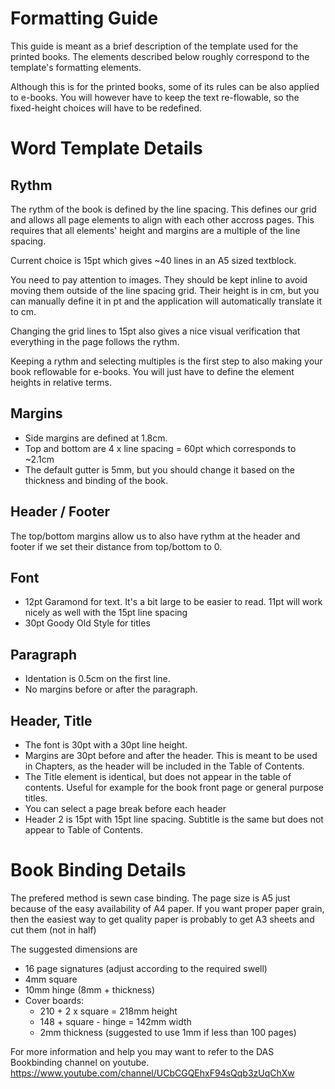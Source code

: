 # Formatting Guide

This guide is meant as a brief description of the template used for the printed books. The elements described below roughly correspond to the template's formatting elements. 

Although this is for the printed books, some of its rules can be also applied to e-books. You will however have to keep the text re-flowable, so the fixed-height choices will have to be redefined.

# Word Template Details

## Rythm

The rythm of the book is defined by the line spacing. This defines our grid and allows all page elements to align with each other accross pages. This requires that all elements' height and margins are a multiple of the line spacing. 

Current choice is 15pt which gives ~40 lines in an A5 sized textblock. 

You need to pay attention to images. They should be kept inline to avoid moving them outside of the line spacing grid. Their height is in cm, but you can manually define it in pt and the application will automatically  translate it to cm.

Changing the grid lines to 15pt also gives a nice visual verification that everything in the page follows the rythm.

Keeping a rythm and selecting multiples is the first step to also making your book reflowable for e-books. You will just have to define the element heights in relative terms.

## Margins
- Side margins are defined at 1.8cm. 
- Top and bottom are 4 x line spacing = 60pt which corresponds to ~2.1cm
- The default gutter is 5mm, but you should change it based on the thickness and binding of the book.

## Header / Footer
The top/bottom margins allow us to also have rythm at the header and footer if we set their distance from top/bottom to 0.

## Font

- 12pt Garamond for text. It's a bit large to be easier to read. 11pt will work nicely as well with the 15pt line spacing
- 30pt Goody Old Style for titles

## Paragraph

- Identation is 0.5cm on the first line. 
- No margins before or after the paragraph.

## Header, Title

- The font is 30pt with a 30pt line height. 
- Margins are 30pt before and after the header. This is meant to be used in Chapters, as the header will be included in the Table of Contents.
- The Title element is identical, but does not appear in the table of contents. Useful for example for the book front page or general purpose titles.
- You can select a page break before each header
- Header 2 is 15pt with 15pt line spacing. Subtitle is the same but does not appear to Table of Contents.

# Book Binding Details

The prefered method is sewn case binding. The page size is A5 just because of the easy availability of A4 paper. If you want proper paper grain, then the easiest way to get quality paper is probably to get A3 sheets and cut them (not in half)

The suggested dimensions are
- 16 page signatures (adjust according to the required swell)
- 4mm square
- 10mm hinge (8mm + thickness)
- Cover boards:
  - 210 + 2 x square = 218mm height
  - 148 + square - hinge = 142mm width
  - 2mm thickness (suggested to use 1mm if less than 100 pages)

For more information and help you may want to refer to the DAS Bookbinding channel on youtube.
https://www.youtube.com/channel/UCbCGQEhxF94sQqb3zUqChXw

